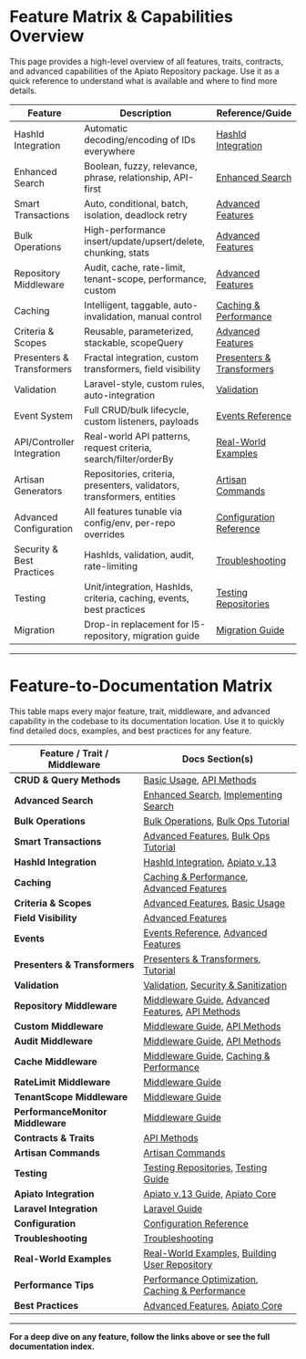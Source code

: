 # Feature Matrix & Capabilities Overview

This page provides a high-level overview of all features, traits, contracts, and advanced capabilities of the Apiato Repository package. Use it as a quick reference to understand what is available and where to find more details.

| Feature                        | Description                                                                 | Reference/Guide                          |
|--------------------------------|-----------------------------------------------------------------------------|------------------------------------------|
| HashId Integration             | Automatic decoding/encoding of IDs everywhere                                | [HashId Integration](guides/hashid-integration.md) |
| Enhanced Search                | Boolean, fuzzy, relevance, phrase, relationship, API-first                   | [Enhanced Search](guides/enhanced-search.md) |
| Smart Transactions             | Auto, conditional, batch, isolation, deadlock retry                          | [Advanced Features](guides/advanced-features.md) |
| Bulk Operations                | High-performance insert/update/upsert/delete, chunking, stats                 | [Advanced Features](guides/advanced-features.md) |
| Repository Middleware          | Audit, cache, rate-limit, tenant-scope, performance, custom                   | [Advanced Features](guides/advanced-features.md) |
| Caching                        | Intelligent, taggable, auto-invalidation, manual control                      | [Caching & Performance](guides/caching-performance.md) |
| Criteria & Scopes              | Reusable, parameterized, stackable, scopeQuery                               | [Advanced Features](guides/advanced-features.md) |
| Presenters & Transformers      | Fractal integration, custom transformers, field visibility                    | [Presenters & Transformers](reference/api-methods.md#presenters--transformers) |
| Validation                     | Laravel-style, custom rules, auto-integration                                 | [Validation](reference/api-methods.md#validation) |
| Event System                   | Full CRUD/bulk lifecycle, custom listeners, payloads                          | [Events Reference](reference/events.md) |
| API/Controller Integration     | Real-world API patterns, request criteria, search/filter/orderBy              | [Real-World Examples](guides/real-world-examples.md) |
| Artisan Generators             | Repositories, criteria, presenters, validators, transformers, entities        | [Artisan Commands](reference/artisan-commands.md) |
| Advanced Configuration         | All features tunable via config/env, per-repo overrides                      | [Configuration Reference](reference/configuration.md) |
| Security & Best Practices      | HashIds, validation, audit, rate-limiting                                    | [Troubleshooting](reference/troubleshooting.md) |
| Testing                        | Unit/integration, HashIds, criteria, caching, events, best practices          | [Testing Repositories](tutorials/testing-repositories.md) |
| Migration                      | Drop-in replacement for l5-repository, migration guide                        | [Migration Guide](getting-started/migration-from-l5.md) |

---

# Feature-to-Documentation Matrix

This table maps every major feature, trait, middleware, and advanced capability in the codebase to its documentation location. Use it to quickly find detailed docs, examples, and best practices for any feature.

| Feature / Trait / Middleware         | Docs Section(s)                                                                                 |
|--------------------------------------|-----------------------------------------------------------------------------------------------|
| **CRUD & Query Methods**             | [Basic Usage](guides/basic-usage.md), [API Methods](reference/api-methods.md)                 |
| **Advanced Search**                  | [Enhanced Search](guides/enhanced-search.md), [Implementing Search](tutorials/implementing-search.md) |
| **Bulk Operations**                  | [Bulk Operations](guides/advanced-features.md#1-batch-operations), [Bulk Ops Tutorial](tutorials/bulk-operations.md) |
| **Smart Transactions**               | [Advanced Features](guides/advanced-features.md#smart-transactions), [Bulk Ops Tutorial](tutorials/bulk-operations.md) |
| **HashId Integration**               | [HashId Integration](guides/hashid-integration.md), [Apiato v.13](apiato13.md)                |
| **Caching**                          | [Caching & Performance](guides/caching-performance.md), [Advanced Features](guides/advanced-features.md#caching) |
| **Criteria & Scopes**                | [Advanced Features](guides/advanced-features.md#criteria), [Basic Usage](guides/basic-usage.md#5-advanced-criteria-scopes-and-caching) |
| **Field Visibility**                 | [Advanced Features](guides/advanced-features.md#field-visibility)                             |
| **Events**                           | [Events Reference](reference/events.md), [Advanced Features](guides/advanced-features.md#event-system) |
| **Presenters & Transformers**        | [Presenters & Transformers](reference/api-methods.md#presenters--transformers), [Tutorial](tutorials/building-user-repository.md#9-presenters--transformers) |
| **Validation**                       | [Validation](reference/api-methods.md#validation), [Security & Sanitization](tutorials/security-sanitization.md#validation) |
| **Repository Middleware**            | [Middleware Guide](tutorials/middleware.md), [Advanced Features](guides/advanced-features.md#middleware), [API Methods](reference/api-methods.md#middleware-system) |
| **Custom Middleware**                | [Middleware Guide](tutorials/middleware.md#custom-middleware), [API Methods](reference/api-methods.md#middleware-system) |
| **Audit Middleware**                 | [Middleware Guide](tutorials/middleware.md#audit-middleware), [API Methods](reference/api-methods.md#middleware-system) |
| **Cache Middleware**                 | [Middleware Guide](tutorials/middleware.md#cache-middleware), [Caching & Performance](guides/caching-performance.md) |
| **RateLimit Middleware**             | [Middleware Guide](tutorials/middleware.md#rate-limit-middleware)                              |
| **TenantScope Middleware**           | [Middleware Guide](tutorials/middleware.md#tenant-scope-middleware)                            |
| **PerformanceMonitor Middleware**    | [Middleware Guide](tutorials/middleware.md#performance-monitor-middleware)                     |
| **Contracts & Traits**               | [API Methods](reference/api-methods.md#contracts--traits)                                      |
| **Artisan Commands**                 | [Artisan Commands](reference/artisan-commands.md)                                              |
| **Testing**                          | [Testing Repositories](tutorials/testing-repositories.md), [Testing Guide](contributing/testing-guide.md) |
| **Apiato Integration**               | [Apiato v.13 Guide](apiato13.md), [Apiato Core](apiato-core.md)                                |
| **Laravel Integration**              | [Laravel Guide](laravel.md)                                                                    |
| **Configuration**                    | [Configuration Reference](reference/configuration.md)                                          |
| **Troubleshooting**                  | [Troubleshooting](reference/troubleshooting.md)                                                |
| **Real-World Examples**              | [Real-World Examples](guides/real-world-examples.md), [Building User Repository](tutorials/building-user-repository.md) |
| **Performance Tips**                 | [Performance Optimization](tutorials/performance-optimization.md), [Caching & Performance](guides/caching-performance.md) |
| **Best Practices**                   | [Advanced Features](guides/advanced-features.md#best-practices), [Apiato Core](apiato-core.md#4-best-practices) |

---

**For a deep dive on any feature, follow the links above or see the full documentation index.**
